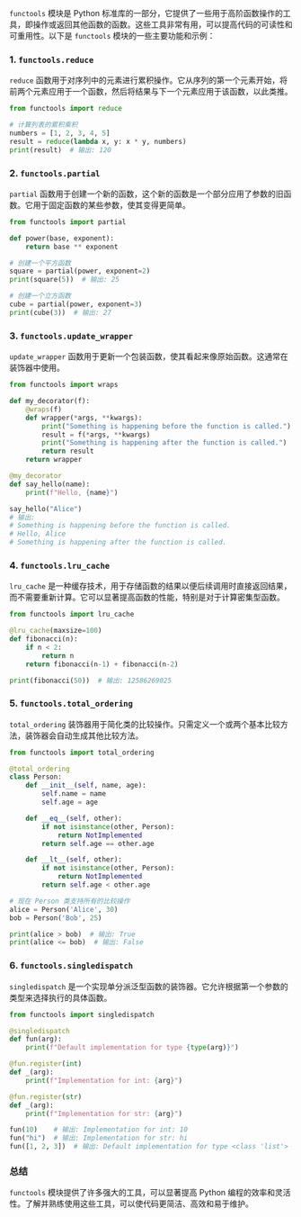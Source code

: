`functools` 模块是 Python 标准库的一部分，它提供了一些用于高阶函数操作的工具，即操作或返回其他函数的函数。这些工具非常有用，可以提高代码的可读性和可重用性。以下是 `functools` 模块的一些主要功能和示例：

### 1. `functools.reduce`

`reduce` 函数用于对序列中的元素进行累积操作。它从序列的第一个元素开始，将前两个元素应用于一个函数，然后将结果与下一个元素应用于该函数，以此类推。

```python
from functools import reduce

# 计算列表的累积乘积
numbers = [1, 2, 3, 4, 5]
result = reduce(lambda x, y: x * y, numbers)
print(result)  # 输出: 120
```

### 2. `functools.partial`

`partial` 函数用于创建一个新的函数，这个新的函数是一个部分应用了参数的旧函数。它用于固定函数的某些参数，使其变得更简单。

```python
from functools import partial

def power(base, exponent):
    return base ** exponent

# 创建一个平方函数
square = partial(power, exponent=2)
print(square(5))  # 输出: 25

# 创建一个立方函数
cube = partial(power, exponent=3)
print(cube(3))  # 输出: 27
```

### 3. `functools.update_wrapper`

`update_wrapper` 函数用于更新一个包装函数，使其看起来像原始函数。这通常在装饰器中使用。

```python
from functools import wraps

def my_decorator(f):
    @wraps(f)
    def wrapper(*args, **kwargs):
        print("Something is happening before the function is called.")
        result = f(*args, **kwargs)
        print("Something is happening after the function is called.")
        return result
    return wrapper

@my_decorator
def say_hello(name):
    print(f"Hello, {name}")

say_hello("Alice")
# 输出:
# Something is happening before the function is called.
# Hello, Alice
# Something is happening after the function is called.
```

### 4. `functools.lru_cache`

`lru_cache` 是一种缓存技术，用于存储函数的结果以便后续调用时直接返回结果，而不需要重新计算。它可以显著提高函数的性能，特别是对于计算密集型函数。

```python
from functools import lru_cache

@lru_cache(maxsize=100)
def fibonacci(n):
    if n < 2:
        return n
    return fibonacci(n-1) + fibonacci(n-2)

print(fibonacci(50))  # 输出: 12586269025
```

### 5. `functools.total_ordering`

`total_ordering` 装饰器用于简化类的比较操作。只需定义一个或两个基本比较方法，装饰器会自动生成其他比较方法。

```python
from functools import total_ordering

@total_ordering
class Person:
    def __init__(self, name, age):
        self.name = name
        self.age = age

    def __eq__(self, other):
        if not isinstance(other, Person):
            return NotImplemented
        return self.age == other.age

    def __lt__(self, other):
        if not isinstance(other, Person):
            return NotImplemented
        return self.age < other.age

# 现在 Person 类支持所有的比较操作
alice = Person('Alice', 30)
bob = Person('Bob', 25)

print(alice > bob)  # 输出: True
print(alice <= bob)  # 输出: False
```

### 6. `functools.singledispatch`

`singledispatch` 是一个实现单分派泛型函数的装饰器。它允许根据第一个参数的类型来选择执行的具体函数。

```python
from functools import singledispatch

@singledispatch
def fun(arg):
    print(f"Default implementation for type {type(arg)}")

@fun.register(int)
def _(arg):
    print(f"Implementation for int: {arg}")

@fun.register(str)
def _(arg):
    print(f"Implementation for str: {arg}")

fun(10)    # 输出: Implementation for int: 10
fun("hi")  # 输出: Implementation for str: hi
fun([1, 2, 3])  # 输出: Default implementation for type <class 'list'>
```

### 总结

`functools` 模块提供了许多强大的工具，可以显著提高 Python 编程的效率和灵活性。了解并熟练使用这些工具，可以使代码更简洁、高效和易于维护。